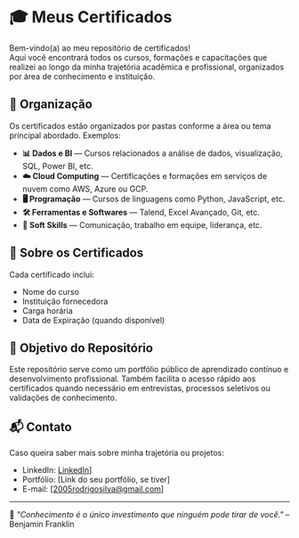 # 🎓 Meus Certificados

Bem-vindo(a) ao meu repositório de certificados!  
Aqui você encontrará todos os cursos, formações e capacitações que realizei ao longo da minha trajetória acadêmica e profissional, organizados por área de conhecimento e instituição.

## 📁 Organização

Os certificados estão organizados por pastas conforme a área ou tema principal abordado. Exemplos:

- **📊 Dados e BI** — Cursos relacionados a análise de dados, visualização, SQL, Power BI, etc.
- **☁️ Cloud Computing** — Certificações e formações em serviços de nuvem como AWS, Azure ou GCP.
- **🖥️ Programação** — Cursos de linguagens como Python, JavaScript, etc.
- **🛠️ Ferramentas e Softwares** — Talend, Excel Avançado, Git, etc.
- **🧠 Soft Skills** — Comunicação, trabalho em equipe, liderança, etc.

## 🧾 Sobre os Certificados

Cada certificado inclui:

- Nome do curso
- Instituição fornecedora
- Carga horária
- Data de Expiração (quando disponível)

## 📌 Objetivo do Repositório

Este repositório serve como um portfólio público de aprendizado contínuo e desenvolvimento profissional. Também facilita o acesso rápido aos certificados quando necessário em entrevistas, processos seletivos ou validações de conhecimento.

## 📬 Contato

Caso queira saber mais sobre minha trajetória ou projetos:

- LinkedIn: [LinkedIn](https://www.linkedin.com/in/rodrigo-pereira-b39914210/)]
- Portfólio: [Link do seu portfólio, se tiver]
- E-mail: [2005rodrigosilva@gmail.com]

---

🧠 *"Conhecimento é o único investimento que ninguém pode tirar de você."* – Benjamin Franklin
